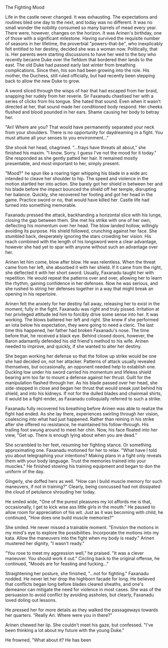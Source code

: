 The Fighting Mood

Life in the castle never changed. It was exhausting. The expectations and routines bled one day to the next, and today was no different. It was no small wonder the nobility consumed so many barrels of mead every year. There were, however, changes on the horizon. It was Arinen's birthday, one of those with a significant milestone. Having survived the requisite number of seasons in her lifetime, the proverbial "powers-that-be", who inexplicably felt entitled to her destiny, decided she was a woman now. Politically, that is. Her parents were starting discussions to have her wed to the boy who recently became Duke over the fiefdom that bordered their lands to the east. The old Duke had passed early last winter from breathing complications. Since then, his son had been growing into the role. His mother, the Duchess, still ruled officially, but had recently been stepping back to allow the new Duke to grow.

A sword sliced through the wisps of hair that had escaped from her braid, snapping her rudely from her reverie. Sir Faxanadu chastised her with a series of clicks from his tongue. She hated that sound. Even when it wasn't directed at her, that sound made her conditioned body respond. Her cheeks flushed and blood pounded in her ears. Shame causing her body to betray her.

"Ari! Where are you? That would have permanently separated your neck from your shoulders. There is no opportunity for daydreaming in a fight. You must attune all your senses to you environment..."

She shook her head, chagrined. "...frays have threats all about," she finished his maxim. "I know. Sorry. I guess I've not the mood for it today." She responded as she gently patted her hair. It remained mostly presentable, and most important to her, simply present.

"Mood?" he spun like a roaring tiger whipping his blade in a wide arc intended to cleave her shoulder to hip. The speed and violence in the motion startled her into action. She barely got her shield in between her and his blade before the impact bounced the shield off her temple, disrupting her balance. Quickly, she recovered her footing and got her head in the game. Practice sword or no, that would have killed her. Castle life had turned into something memorable.

Faxanadu pressed the attack, backhanding a horizontal slice with his lunge, closing the gap between them. She met his strike with one of her own, deflecting his momentum over her head. The blow landed hollow, willingly avoiding its purpose. His shield followed, crunching against her face. She stumbled back, desperately ignoring the stars crowding her vision. His reach combined with the length of his longsword were a clear advantage, however she had yet to spar with anyone without such an advantage over her.

Arinen let him come, blow after blow. He was relentless. When the threat came from her left, she absorbed it with her shield. If it came from the right, she deflected it with her short sword. Usually, Faxanadu taught her with repetition. He would repeat the patterns over and over, allowing her to learn the rhythm, gaining confidence in her defenses. Now he was serious, and she rushed to string her defenses together in a way that might break an opening in his repertoire.

Arinen felt the anxiety for her destiny fall away, releasing her to exist in the moment; fully in the fight. Faxanadu was right and truly pissed. Irritation at her privileged attitude led him to forcibly drive some sense into her. It was working. The blows battered her left and right. She knew if she performed an iota below his expectation, they were going to need a cleric. The last time this happened, her father had broken Faxanadu's nose. The time before that, he received a black eye. Behind closed doors, however, the Baron adamantly defended his old friend's method to his wife. Arinen needed to improve, and quickly, if she wanted to alter her destiny.

She began working her defense so that the follow up strike would be one she had decided on, not her attacker. Patterns of attack usually revealed themselves, but occasionally, an opponent needed help to establish one. Ducking low under his sword carried his momentum and lifeless shield bearing arm too far to mount a defense against her thrust. Guilt for the manipulation flashed through her. As his blade passed over her head, she side-stepped in close and began her thrust that would sneak just behind his shield, and into his kidneys. If not for the dulled blades and chainmail shirts, it would be a fight-ender, as Faxanadu colloquially referred to such a strike.

Faxanadu fully recovered his breathing before Arinen was able to realize the fight had ended. As she lay there, experiences swirling through her vision, coalescing into what had just happened. Rather than reining in his strike after she offered no resistance, he maintained his follow-through. His trailing foot swung around to meet her chin. Now, his face floated into her view, "Get up. There is enough lying about when you are dead."

She scrambled to her feet, resuming her fighting stance. Or something approximating one. Faxanadu motioned for her to relax. "What have I told you about telegraphing your intentions? Making plans in a fight only reveals them with your body language. Trust the memories trained into your muscles." He finished stowing his training equipment and began to don the uniform of the day.

Gingerly, she doffed hers as well. "How can I build muscle memory for such maneuvers, if not in training?" Clearly, being concussed had not dissipated the cloud of petulance shrouding her today.

He smiled wide, "One of the purest pleasures my lot affords me is that, occasionally, I get to kick wise ass little girls in the mouth." He paused to allow room for appreciation of his wit. Just as it was becoming with child, he continued, "How does one build muscle memories?"

She smiled. He never missed a trainable moment. "Envision the motions in my mind's eye to explore the possibilities. Incorporate the motions into my kata. Allow the maneuvers into the fight when my body is ready." Arinen mustered her dignity, "I wasn't ready."

"You rose to meet my aggression well," he praised. "It was a clever maneuver. You should work it out." Circling back to the original offense, he continued, "Moods are for feasting and fucking..."

Straightening her posture, she finished, "...not for fighting." Faxanadu nodded. He never let her drop the highborn facade for long. He believed that conflicts began long before blades cleared sheaths, and one's demeanor can mitigate the need for violence in most cases. She was of the persuasion to avoid conflict by avoiding assholes, but clearly, Faxanadu loved doling out lessons.

He pressed her for more details as they walked the passageways towards her quarters. "Really Ari. Where were you in there?"

Arinen chewed her lip. She couldn't meet his gaze, but confessed. "I've been thinking a lot about my future with the young Duke."

He frowned, "What about it? He has been